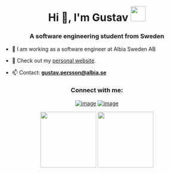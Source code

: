 
<h1 align="center">Hi 👋, I'm Gustav <img height="40" src="https://emoji.gg/assets/emoji/7333-parrotdance.gif"></h1>
<h3 align="center">A software engineering student from Sweden</h3>

- 🔭 I am working as a software engineer at Albia Sweden AB

- 🌱 Check out my <a target="_blank" href="https://gustavpersson.dev">personal website</a>.

- 📫 Contact: **gustav.persson@albia.se**

<h3 align="center">Connect with me:</h3>
<div align="center">

[![image](https://img.shields.io/badge/LinkedIn-0077B5?style=for-the-badge&logo=linkedin&logoColor=white)](https://www.linkedin.com/in/gustav-persson-6a4a8812a/)
[![image](https://img.shields.io/badge/Twitter-1DA1F2?style=for-the-badge&logo=twitter&logoColor=white)](https://twitter.com/ThorinEk7)
  
</div>

<p align= "center">
  <img height= "150" src="https://github-readme-stats.vercel.app/api?username=ThorinEk&theme=react&show_icons=true&include_all_commits=true" />
  <img height= "150" src="https://github-readme-stats.vercel.app/api/top-langs/?username=ThorinEk&theme=react&layout=compact" />
</p>
